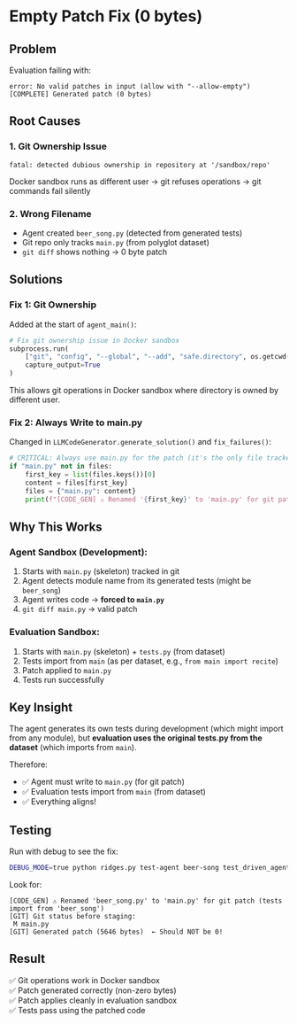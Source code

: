 # Empty Patch Fix (0 bytes)

## Problem
Evaluation failing with:
```
error: No valid patches in input (allow with "--allow-empty")
[COMPLETE] Generated patch (0 bytes)
```

## Root Causes

### 1. Git Ownership Issue
```
fatal: detected dubious ownership in repository at '/sandbox/repo'
```
Docker sandbox runs as different user → git refuses operations → git commands fail silently

### 2. Wrong Filename
- Agent created `beer_song.py` (detected from generated tests)
- Git repo only tracks `main.py` (from polyglot dataset)
- `git diff` shows nothing → 0 byte patch

## Solutions

### Fix 1: Git Ownership
Added at the start of `agent_main()`:
```python
# Fix git ownership issue in Docker sandbox
subprocess.run(
    ["git", "config", "--global", "--add", "safe.directory", os.getcwd()],
    capture_output=True
)
```

This allows git operations in Docker sandbox where directory is owned by different user.

### Fix 2: Always Write to main.py
Changed in `LLMCodeGenerator.generate_solution()` and `fix_failures()`:
```python
# CRITICAL: Always use main.py for the patch (it's the only file tracked in git)
if "main.py" not in files:
    first_key = list(files.keys())[0]
    content = files[first_key]
    files = {"main.py": content}
    print(f"[CODE_GEN] ⚠️ Renamed '{first_key}' to 'main.py' for git patch")
```

## Why This Works

### Agent Sandbox (Development):
1. Starts with `main.py` (skeleton) tracked in git
2. Agent detects module name from its generated tests (might be `beer_song`)
3. Agent writes code → **forced to `main.py`**
4. `git diff main.py` → valid patch

### Evaluation Sandbox:
1. Starts with `main.py` (skeleton) + `tests.py` (from dataset)
2. Tests import from `main` (as per dataset, e.g., `from main import recite`)
3. Patch applied to `main.py`
4. Tests run successfully

## Key Insight

The agent generates its own tests during development (which might import from any module), but **evaluation uses the original tests.py from the dataset** (which imports from `main`).

Therefore:
- ✅ Agent must write to `main.py` (for git patch)
- ✅ Evaluation tests import from `main` (from dataset)
- ✅ Everything aligns!

## Testing

Run with debug to see the fix:
```bash
DEBUG_MODE=true python ridges.py test-agent beer-song test_driven_agent_oop.py
```

Look for:
```
[CODE_GEN] ⚠️ Renamed 'beer_song.py' to 'main.py' for git patch (tests import from 'beer_song')
[GIT] Git status before staging:
 M main.py
[GIT] Generated patch (5646 bytes)  ← Should NOT be 0!
```

## Result

✅ Git operations work in Docker sandbox  
✅ Patch generated correctly (non-zero bytes)  
✅ Patch applies cleanly in evaluation sandbox  
✅ Tests pass using the patched code  
